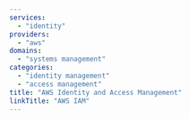 ```yaml
---
services:
  - "identity"
providers:
  - "aws"
domains:
  - "systems management"
categories:
  - "identity management"
  - "access management"
title: "AWS Identity and Access Management"
linkTitle: "AWS IAM"
---
```


